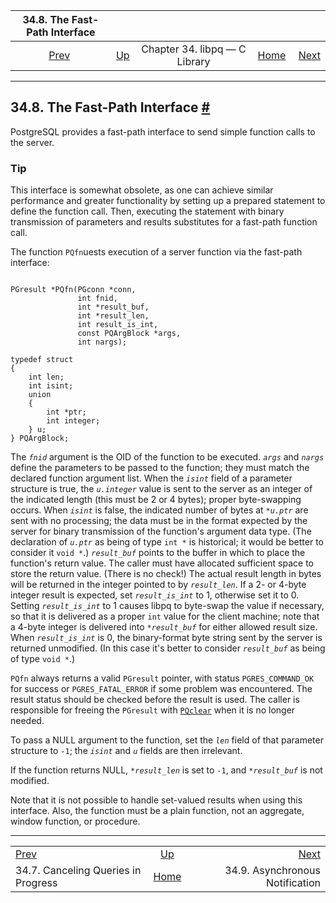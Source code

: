 <!--?xml version="1.0" encoding="UTF-8" standalone="no"?-->

|                   34.8. The Fast-Path Interface                  |                                                  |                               |                                                       |                                                              |
| :--------------------------------------------------------------: | :----------------------------------------------- | :---------------------------: | ----------------------------------------------------: | -----------------------------------------------------------: |
| [Prev](libpq-cancel.html "34.7. Canceling Queries in Progress")  | [Up](libpq.html "Chapter 34. libpq — C Library") | Chapter 34. libpq — C Library | [Home](index.html "PostgreSQL 17devel Documentation") |  [Next](libpq-notify.html "34.9. Asynchronous Notification") |

***

## 34.8. The Fast-Path Interface [#](#LIBPQ-FASTPATH)



PostgreSQL provides a fast-path interface to send simple function calls to the server.

### Tip

This interface is somewhat obsolete, as one can achieve similar performance and greater functionality by setting up a prepared statement to define the function call. Then, executing the statement with binary transmission of parameters and results substitutes for a fast-path function call.

The function `PQfn`uests execution of a server function via the fast-path interface:

```

PGresult *PQfn(PGconn *conn,
               int fnid,
               int *result_buf,
               int *result_len,
               int result_is_int,
               const PQArgBlock *args,
               int nargs);

typedef struct
{
    int len;
    int isint;
    union
    {
        int *ptr;
        int integer;
    } u;
} PQArgBlock;
```

The *`fnid`* argument is the OID of the function to be executed. *`args`* and *`nargs`* define the parameters to be passed to the function; they must match the declared function argument list. When the *`isint`* field of a parameter structure is true, the *`u.integer`* value is sent to the server as an integer of the indicated length (this must be 2 or 4 bytes); proper byte-swapping occurs. When *`isint`* is false, the indicated number of bytes at *`*u.ptr`* are sent with no processing; the data must be in the format expected by the server for binary transmission of the function's argument data type. (The declaration of *`u.ptr`* as being of type `int *` is historical; it would be better to consider it `void *`.) *`result_buf`* points to the buffer in which to place the function's return value. The caller must have allocated sufficient space to store the return value. (There is no check!) The actual result length in bytes will be returned in the integer pointed to by *`result_len`*. If a 2- or 4-byte integer result is expected, set *`result_is_int`* to 1, otherwise set it to 0. Setting *`result_is_int`* to 1 causes libpq to byte-swap the value if necessary, so that it is delivered as a proper `int` value for the client machine; note that a 4-byte integer is delivered into *`*result_buf`* for either allowed result size. When *`result_is_int`* is 0, the binary-format byte string sent by the server is returned unmodified. (In this case it's better to consider *`result_buf`* as being of type `void *`.)

`PQfn` always returns a valid `PGresult` pointer, with status `PGRES_COMMAND_OK` for success or `PGRES_FATAL_ERROR` if some problem was encountered. The result status should be checked before the result is used. The caller is responsible for freeing the `PGresult` with [`PQclear`](libpq-exec.html#LIBPQ-PQCLEAR) when it is no longer needed.

To pass a NULL argument to the function, set the *`len`* field of that parameter structure to `-1`; the *`isint`* and *`u`* fields are then irrelevant.

If the function returns NULL, *`*result_len`* is set to `-1`, and *`*result_buf`* is not modified.

Note that it is not possible to handle set-valued results when using this interface. Also, the function must be a plain function, not an aggregate, window function, or procedure.

***

|                                                                  |                                                       |                                                              |
| :--------------------------------------------------------------- | :---------------------------------------------------: | -----------------------------------------------------------: |
| [Prev](libpq-cancel.html "34.7. Canceling Queries in Progress")  |    [Up](libpq.html "Chapter 34. libpq — C Library")   |  [Next](libpq-notify.html "34.9. Asynchronous Notification") |
| 34.7. Canceling Queries in Progress                              | [Home](index.html "PostgreSQL 17devel Documentation") |                              34.9. Asynchronous Notification |
